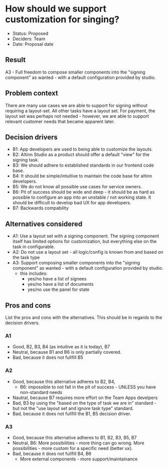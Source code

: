 # How should we support customization for singing?

-   Status: Proposed
-   Deciders: Team
-   Date: Proposal date

## Result

A3 - Full freedom to compose smaller components into the "signing component" as wanted - with a default configuration provided by studio.

## Problem context

There are many use cases we are able to support for signing without requiring a layout-set.
All other tasks have a layout set. For payment, the layout set was perhaps not needed - however, we are able to support relevant customer needs that became apparent later.

## Decision drivers

-   B1: App developers are used to being able to customize the layouts.
-   B2: Altinn Studio as a product should offer a default "view" for the signing task.
-   B3: We should adhere to established standards in our frontend code base.
-   B4: It should be simple/intuitive to maintain the code base for altinn developers.
-   B5: We do not know all possible use cases for service owners.
-   B6: Pit of success should be wide and deep - it should be as hard as possible to configure an app into an unstable / not working state. It should be difficult to develop bad UX for app developers.
-   B7: Backwards compability

## Alternatives considered

-   A1: Use a layout set with a signing component. The signing component itself has limited options for customization, but everything else on the task in configurable.
-   A2: Do not use a layout set - all logic/config is known from and based on the task type
-   A3: Support composing smaller components into the "signing component" as wanted - with a default configuration provided by studio.
    -   this includes:
        -   yes/no have a list of signees
        -   yes/no have a list of documents
        -   yes/no use the panel for state

## Pros and cons

List the pros and cons with the alternatives. This should be in regards to the decision drivers.

### A1

-   Good, B2, B3, B4 (as intuitive as it is today), B7
-   Neutral, because B1 and B6 is only partially covered.
-   Bad, because it does not fullfill B5

### A2

-   Good, because this alternative adheres to B2, B4,
    -   B6: impossible to not fall in the pit of success - UNLESS you have non-standard needs
-   Nautral, because B7 requires more effort on the Team Apps develpers
-   Bad, B3 by using the "based on the type of task we are in" standard - but not the "use layout set and ignore task type" standard.
-   Bad, because it does not fullfill the B1, B5 decision driver.

### A3

-   Good, because this alternative adheres to B1, B2, B3, B5, B7
-   Neutral, B6: More possibilities - more thing can go wrong. More possibilities - more custom for a specific need (better ux).
-   Bad, because it does not fullfill B4, B6
    -   More external components - more support/maintainance

